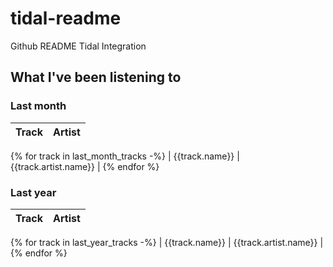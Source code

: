 # tidal-readme

Github README Tidal Integration

## What I've been listening to

### Last month

| Track | Artist |
| :-: | :-: |
{% for track in last_month_tracks -%}
| {{track.name}} | {{track.artist.name}} |
{% endfor %}

### Last year

| Track | Artist |
| :-: | :-: |
{% for track in last_year_tracks -%}
| {{track.name}} | {{track.artist.name}} |
{% endfor %}
